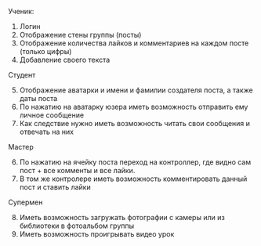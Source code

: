 Ученик:

1. Логин
2. Отображение стены группы (посты)
3. Отображение количества лайков и комментариев на каждом посте (только цифры)
4. Добавление своего текста

Студент

5. Отображение аватарки и имени и фамилии создателя поста, а также даты поста
6. По нажатию на аватарку юзера иметь возможность отправить ему личное сообщение
7. Как следствие нужно иметь возможность читать свои сообщения и отвечать на них

Мастер

6. По нажатию на ячейку поста переход на контроллер, где видно сам пост + все комменты и все лайки.
7. В том же контролере иметь возможность комментировать данный пост и ставить лайки

Супермен

8. Иметь возможность загружать фотографии с камеры или из библиотеки в фотоальбом группы
9. Иметь возможность проигрывать видео урок 
